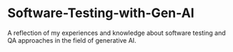 # Software-Testing-with-Gen-AI
A reflection of my experiences and knowledge about software testing and QA approaches in the field of generative AI.
